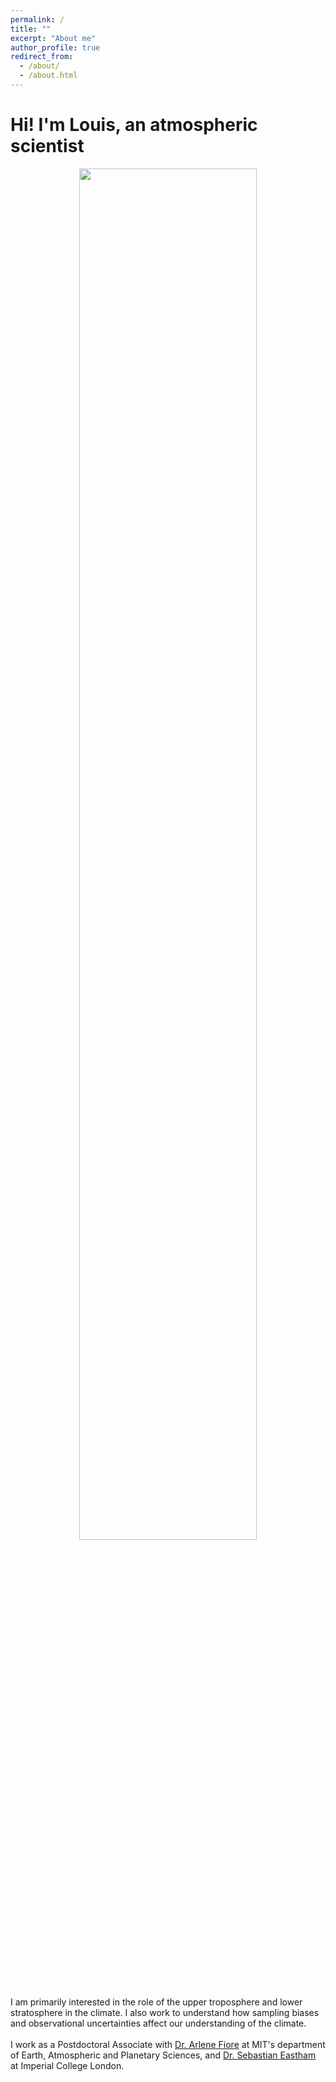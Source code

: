 ```yaml
---
permalink: /
title: ""
excerpt: "About me"
author_profile: true
redirect_from: 
  - /about/
  - /about.html
---
```


# Hi! I'm Louis, an atmospheric scientist

<div style="text-align: center;">
  <img src="../images/STJ_website.gif" alt="" style="width:75%;">
</div>

<div style="text-align: left;">
  I am primarily interested in the role of the upper troposphere and lower stratosphere in the climate. I also work to understand how sampling biases and observational uncertainties affect our understanding of the climate.
  <br><br>
  I work as a Postdoctoral Associate with <a href="https://www.teampaccc.mit.edu/">Dr. Arlene Fiore</a> at MIT's department of Earth, Atmospheric and Planetary Sciences, and <a href="https://profiles.imperial.ac.uk/s.eastham">Dr. Sebastian Eastham</a> at Imperial College London.
</div>

